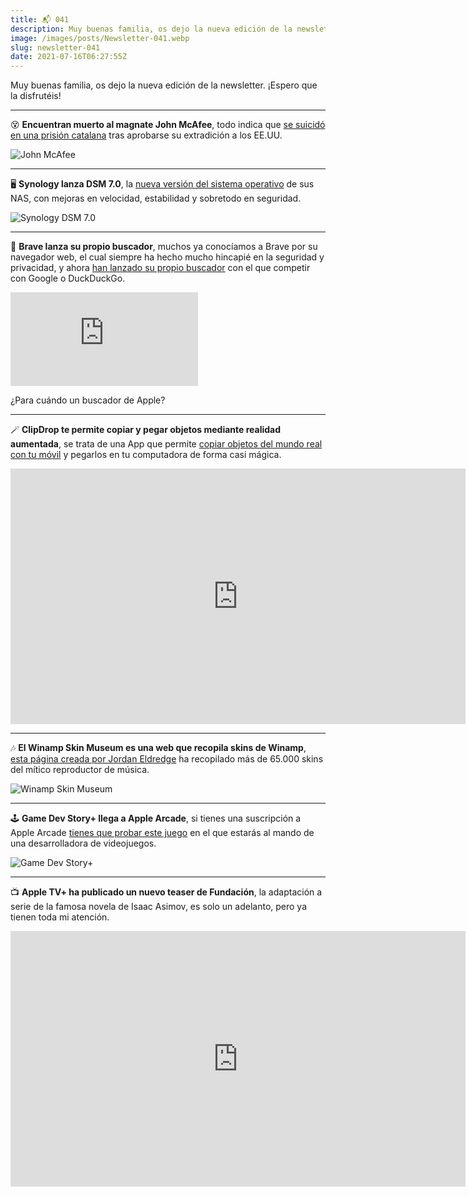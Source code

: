 ```yaml
---
title: 📬 041
description: Muy buenas familia, os dejo la nueva edición de la newsletter. ¡Espero que la disfrutéis!
image: /images/posts/Newsletter-041.webp
slug: newsletter-041
date: 2021-07-16T06:27:55Z
---
```


Muy buenas familia, os dejo la nueva edición de la newsletter. ¡Espero que la disfrutéis!

---

😵 **Encuentran muerto al magnate John McAfee**, todo indica que [se suicidó en una prisión catalana](https://www.eldiario.es/catalunya/encuentran-john-mcafee-muerto-prision-catalana-despues-aprobara-extradicion_1_8069355.html) tras aprobarse su extradición a los EE.UU.

![John McAfee](https://bucketeer-e05bbc84-baa3-437e-9518-adb32be77984.s3.amazonaws.com/public/images/c8837f43-fe24-40ce-b247-6e9f3b54b3d9_953x681.png)

---

🖥 **Synology lanza DSM 7.0**, la [nueva versión del sistema operativo](https://hipertextual.com/2021/06/todas-las-novedades-de-dsm-7-el-nuevo-sistema-operativo-de-synology) de sus NAS, con mejoras en velocidad, estabilidad y sobretodo en seguridad.

![Synology DSM 7.0](https://bucketeer-e05bbc84-baa3-437e-9518-adb32be77984.s3.amazonaws.com/public/images/042fb65a-fa98-4a25-984a-ccbd5b09b774_1031x551.jpeg)

---

🔎 **Brave lanza su propio buscador**, muchos ya conocíamos a Brave por su navegador web, el cual siempre ha hecho mucho hincapié en la seguridad y privacidad, y ahora [han lanzado su propio buscador](https://search.brave.com) con el que competir con Google o DuckDuckGo.

<iframe src="https://player.vimeo.com/video/565464396?autoplay=0" frameborder="0" gesture="media" allow="autoplay; fullscreen" allowautoplay="true" allowfullscreen="true"></iframe>

¿Para cuándo un buscador de Apple?

---

🪄 **ClipDrop te permite copiar y pegar objetos mediante realidad aumentada**, se trata de una App que permite [copiar objetos del mundo real con tu móvil](https://ajra.substack.com/p/clipdrop-copia-y-pega-objetos-del) y pegarlos en tu computadora de forma casi mágica.

<iframe src="https://www.youtube-nocookie.com/embed/WlSCrgIW80c?rel=0&amp;autoplay=0&amp;showinfo=0&amp;enablejsapi=0" frameborder="0" loading="lazy" gesture="media" allow="autoplay; fullscreen" allowautoplay="true" allowfullscreen="true" width="728" height="409"></iframe>

---

🎶 **El Winamp Skin Museum es una web que recopila skins de Winamp**, [esta página creada por Jordan Eldredge](https://skins.webamp.org/) ha recopilado más de 65.000 skins del mítico reproductor de música.

![Winamp Skin Museum](https://bucketeer-e05bbc84-baa3-437e-9518-adb32be77984.s3.amazonaws.com/public/images/db025178-d4ad-4e4e-b7ba-aad86a489297_1026x613.jpeg)

---

🕹 **Game Dev Story+ llega a Apple Arcade**, si tienes una suscripción a Apple Arcade [tienes que probar este juego](https://ajra.substack.com/p/-game-dev-story-llega-a-apple-arcade) en el que estarás al mando de una desarrolladora de videojuegos.

![Game Dev Story+](https://bucketeer-e05bbc84-baa3-437e-9518-adb32be77984.s3.amazonaws.com/public/images/69074b98-a56e-41ff-a2a0-df3e01178283_2388x1489.jpeg)

---

📺 **Apple TV+ ha publicado un nuevo teaser de Fundación**, la adaptación a serie de la famosa novela de Isaac Asimov, es solo un adelanto, pero ya tienen toda mi atención.

<iframe src="https://www.youtube-nocookie.com/embed/wvOAA1U0li8?rel=0&amp;autoplay=0&amp;showinfo=0&amp;enablejsapi=0" frameborder="0" loading="lazy" gesture="media" allow="autoplay; fullscreen" allowautoplay="true" allowfullscreen="true" width="728" height="409"></iframe>
